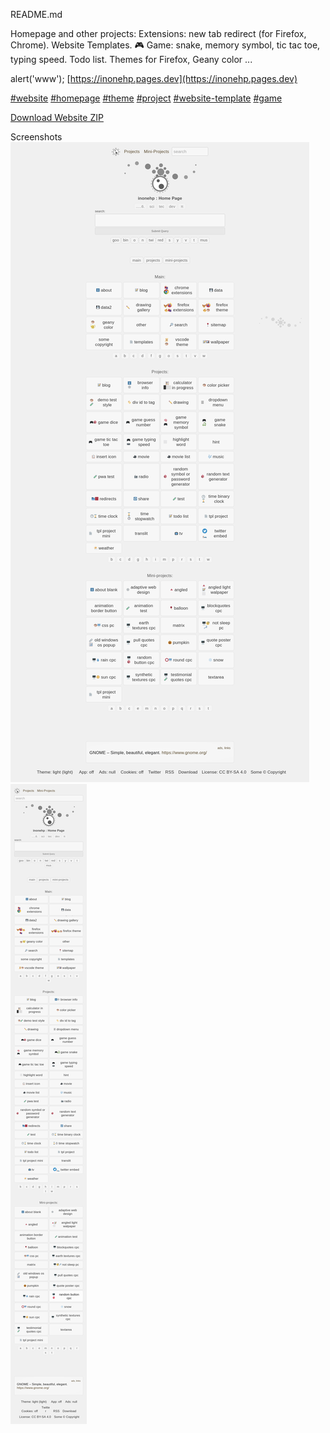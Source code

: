 README.md


Homepage and other projects: Extensions: new tab redirect (for Firefox, Chrome). Website Templates.  🎮 Game: snake, memory symbol, tic tac toe, typing speed. Todo list. Themes for Firefox, Geany color ...

alert('www'); [https://inonehp.pages.dev](https://inonehp.pages.dev)


[#website](https://github.com/topics/website?s=updated)
[#homepage](https://github.com/topics/homepage?s=updated)
[#theme](https://github.com/topics/theme?s=updated)
[#project](https://github.com/topics/project?s=updated)
[#website-template](https://github.com/topics/website-template?s=updated)
[#game](https://github.com/topics/game?s=updated)


[Download Website ZIP](https://github.com/inonehp/inonehp.github.io/archive/refs/heads/main.zip)

Screenshots
![screenshot](/img/screenshot.png)
![screenshot2](/img/screenshot2.png)
